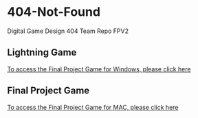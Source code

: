 # 404-Not-Found
Digital Game Design 404 Team Repo FPV2

## Lightning Game
[To access the Final Project Game for Windows, please click here](https://ammarwa.github.io/404-Not-Found/FPV2/FPV2Win.zip)

## Final Project Game
[To access the Final Project Game for MAC, please click here](https://ammarwa.github.io/404-Not-Found/FPV2/FPV2Mac.zip)